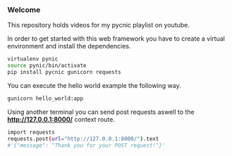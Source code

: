 ### Welcome 

This repository holds videos for my pycnic playlist on youtube.

In order to get started with this web framework you have to create a virtual environment and install the dependencies.

``` bash
virtualenv pynic
source pynic/bin/activate
pip install pycnic gunicorn requests
```

You can execute the hello world example the following way.

``` bash
gunicorn hello_world:app
```

Using another terminal you can send post requests aswell to the **http://127.0.0.1:8000/** context route.

``` bash
import requests
requests.post(url="http://127.0.0.1:8000/").text
#'{"message": "Thank you for your POST request!"}'
```
